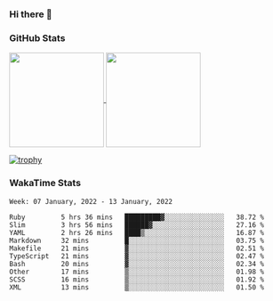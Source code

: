 ### Hi there 👋

### GitHub Stats

<a href="https://github.com/anuraghazra/github-readme-stats">
  <img align="center" height="170px" src="https://github-readme-stats.vercel.app/api/top-langs/?username=tksfjt1024&layout=compact&count_private=true&show_icons=true&show_icons=true&theme=graywhite" />
</a>
<a href="https://github.com/anuraghazra/github-readme-stats">
  <img align="center" height="170px" src="https://github-readme-stats.vercel.app/api?username=tksfjt1024&count_private=true&show_icons=true&show_icons=true&theme=graywhite" />
</a>

[![trophy](https://github-profile-trophy.vercel.app/?username=tksfjt1024)](https://github.com/ryo-ma/github-profile-trophy)

### WakaTime Stats

<!--START_SECTION:waka-->
```text
Week: 07 January, 2022 - 13 January, 2022

Ruby         5 hrs 36 mins   █████████▓░░░░░░░░░░░░░░░   38.72 % 
Slim         3 hrs 56 mins   ██████▓░░░░░░░░░░░░░░░░░░   27.16 % 
YAML         2 hrs 26 mins   ████▒░░░░░░░░░░░░░░░░░░░░   16.87 % 
Markdown     32 mins         █░░░░░░░░░░░░░░░░░░░░░░░░   03.75 % 
Makefile     21 mins         ▓░░░░░░░░░░░░░░░░░░░░░░░░   02.51 % 
TypeScript   21 mins         ▓░░░░░░░░░░░░░░░░░░░░░░░░   02.47 % 
Bash         20 mins         ▓░░░░░░░░░░░░░░░░░░░░░░░░   02.34 % 
Other        17 mins         ▒░░░░░░░░░░░░░░░░░░░░░░░░   01.98 % 
SCSS         16 mins         ▒░░░░░░░░░░░░░░░░░░░░░░░░   01.92 % 
XML          13 mins         ▒░░░░░░░░░░░░░░░░░░░░░░░░   01.50 % 
```
<!--END_SECTION:waka-->
